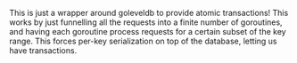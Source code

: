 This is just a wrapper around goleveldb to provide atomic transactions! This
works by just funnelling all the requests into a finite number of goroutines,
and having each goroutine process requests for a certain subset of the key
range. This forces per-key serialization on top of the database, letting us have
transactions.
